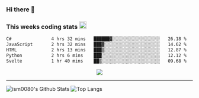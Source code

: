 ### Hi there 👋

<!--START_SECTION:giphy-->
<!--END_SECTION:giphy-->

### This weeks coding stats <img src="https://media1.giphy.com/media/LmNwrBhejkK9EFP504/giphy.gif?cid=ecf05e4723nsktnyyj53u162g7cy5rjqfg6gz06kxdg5y55g&rid=giphy.gif" width="20" height="20" />
<!--START_SECTION:waka-->

```txt
C#               4 hrs 32 mins   ██████▓░░░░░░░░░░░░░░░░░░   26.18 %
JavaScript       2 hrs 32 mins   ███▓░░░░░░░░░░░░░░░░░░░░░   14.62 %
HTML             2 hrs 13 mins   ███▒░░░░░░░░░░░░░░░░░░░░░   12.87 %
Python           2 hrs 6 mins    ███░░░░░░░░░░░░░░░░░░░░░░   12.12 %
Svelte           1 hr 40 mins    ██▒░░░░░░░░░░░░░░░░░░░░░░   09.68 %
```

<!--END_SECTION:waka-->

<!--START_SECTION:comicstrip-->
<p align="center">
 <a href="https://xkcd.com/">
 <img src="https://imgs.xkcd.com/comics/iceberg_efficiency.png" />
</a>
</p>
<!--END_SECTION:comicstrip-->

---

![ism0080's Github Stats](https://github-readme-stats.vercel.app/api?username=ism0080&show_icons=true%hide_border=true&hide=issues)
![Top Langs](https://github-readme-stats.vercel.app/api/top-langs/?username=ism0080&layout=compact)

<!--
**ism0080/ism0080** is a ✨ _special_ ✨ repository because its `README.md` (this file) appears on your GitHub profile.

Here are some ideas to get you started:

- 🔭 I’m currently working on ...
- 🌱 I’m currently learning ...
- 👯 I’m looking to collaborate on ...
- 🤔 I’m looking for help with ...
- 💬 Ask me about ...
- 📫 How to reach me: ...
- 😄 Pronouns: ...
- ⚡ Fun fact: ...
-->
